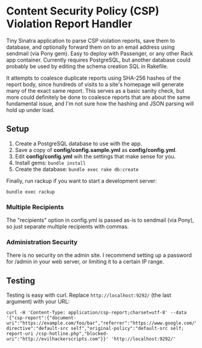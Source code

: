# Content Security Policy (CSP) Violation Report Handler

Tiny Sinatra application to parse CSP violation reports,
save them to database, and optionally forward them on to an email
address using sendmail (via Pony gem). Easy to deploy with Passenger,
or any other Rack app container. Currently requires PostgreSQL,
but another database could probably be used by editing the schema
creation SQL in Rakefile.

It attempts to coalesce duplicate reports using SHA-256 hashes
of the report body, since hundreds of visits to a site's
homepage will generate many of the exact same report. This serves as
a basic sanity check, but more could definitely be done to coalesce
reports that are about the same fundamental issue, and I'm not
sure how the hashing and JSON parsing will hold up under load.

## Setup

1. Create a PostgreSQL database to use with the app.
2. Save a copy of __config/config.sample.yml__ as __config/config.yml__.
3. Edit __config/config.yml__ wih the settings that make sense for you.
4. Install gems: ```bundle install```
5. Create the database: ```bundle exec rake db:create```

Finally, run rackup if you want to start a development server:

    bundle exec rackup


### Multiple Recipients

The "recipients" option in config.yml is passed as-is to sendmail
(via Pony), so just separate multiple recipients with commas.

### Administration Security

There is no security on the admin site. I recommend setting up a
password for /admin in your web server, or limiting it to a certain
IP range.

## Testing

Testing is easy with curl. Replace ```http://localhost:9292/```
(the last argument) with your URL:

    curl -H 'Content-Type: application/csp-report;charset=utf-8' --data '{"csp-report":{"document-uri":"https://example.com/foo/bar","referrer":"https://www.google.com/","violated-directive":"default-src self","original-policy":"default-src self; report-uri /csp-hotline.php","blocked-uri":"http://evilhackerscripts.com"}}' 'http://localhost:9292/'
